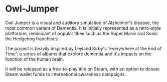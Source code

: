 # Owl-Jumper
Owl Jumper is a visual and auditory simulation of Alzheimer's disease, the most common variant of Dementia. It is initially represented as a retro-style platformer, reminicant of popular titles such as the Super Mario and Sonic the Hedgehog franchises.

The project is heavily inspired by Leyland Kirby's 'Everywhere at the End of Time'; a series of albums that explore dementia and it's impacts on the function of the human brain.

It will be released as a free-to-play title on Steam, with an option to donate Steam wallet funds to international awareness campaigns.

